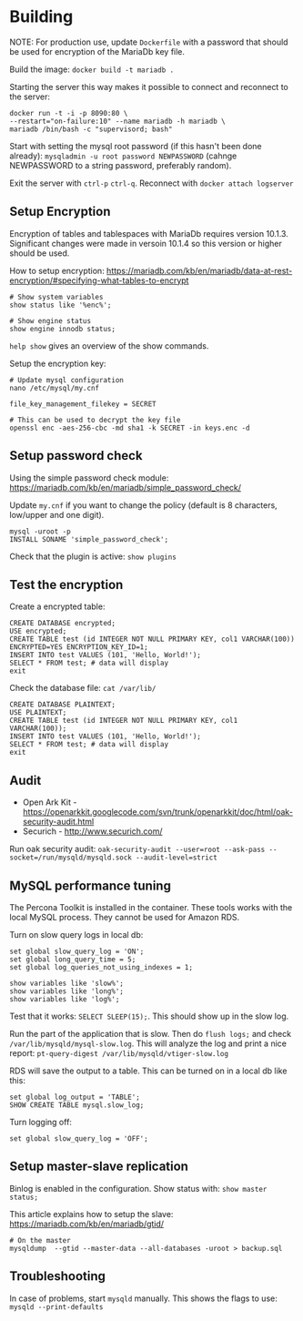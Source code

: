 Building
=======

NOTE: For production use, update `Dockerfile` with a password that should be used for encryption of the MariaDb key file.

Build the image: `docker build -t mariadb .`

Starting the server this way makes it possible to connect and reconnect to the
server:

    docker run -t -i -p 8090:80 \
    --restart="on-failure:10" --name mariadb -h mariadb \
    mariadb /bin/bash -c "supervisord; bash"


Start with setting the mysql root password (if this hasn't been done already):
`mysqladmin -u root password NEWPASSWORD` (cahnge NEWPASSWORD to a string password, preferably random).


Exit the server with `ctrl-p` `ctrl-q`. Reconnect with `docker attach logserver`


Setup Encryption
---------------

Encryption of tables and tablespaces with MariaDb requires version 10.1.3. Significant changes 
were made in versoin 10.1.4 so this version or higher should be used.

How to setup encryption: https://mariadb.com/kb/en/mariadb/data-at-rest-encryption/#specifying-what-tables-to-encrypt

```
# Show system variables
show status like '%enc%';

# Show engine status
show engine innodb status;
```

`help show` gives an overview of the show commands.

Setup the encryption key:

```
# Update mysql configuration
nano /etc/mysql/my.cnf

file_key_management_filekey = SECRET

# This can be used to decrypt the key file
openssl enc -aes-256-cbc -md sha1 -k SECRET -in keys.enc -d
```

Setup password check
--------------------

Using the simple password check module: https://mariadb.com/kb/en/mariadb/simple_password_check/

Update `my.cnf` if you want to change the policy (default is 8 characters, low/upper and one digit).

```
mysql -uroot -p
INSTALL SONAME 'simple_password_check';
```

Check that the plugin is active: `show plugins`


Test the encryption
-------------------

Create a encrypted table:

```
CREATE DATABASE encrypted; 
USE encrypted; 
CREATE TABLE test (id INTEGER NOT NULL PRIMARY KEY, col1 VARCHAR(100)) ENCRYPTED=YES ENCRYPTION_KEY_ID=1; 
INSERT INTO test VALUES (101, 'Hello, World!'); 
SELECT * FROM test; # data will display 
exit
```

Check the database file: `cat /var/lib/`


```
CREATE DATABASE PLAINTEXT;
USE PLAINTEXT;
CREATE TABLE test (id INTEGER NOT NULL PRIMARY KEY, col1 VARCHAR(100));
INSERT INTO test VALUES (101, 'Hello, World!');
SELECT * FROM test; # data will display
exit
```


Audit
-----


* Open Ark Kit - https://openarkkit.googlecode.com/svn/trunk/openarkkit/doc/html/oak-security-audit.html
* Securich - http://www.securich.com/ 

Run oak security audit: `oak-security-audit --user=root --ask-pass --socket=/run/mysqld/mysqld.sock --audit-level=strict`



MySQL performance tuning
------------------------

The Percona Toolkit is installed in the container. These tools works with the
local MySQL process. They cannot be used for Amazon RDS.

Turn on slow query logs in local db:

    set global slow_query_log = 'ON';
    set global long_query_time = 5;
    set global log_queries_not_using_indexes = 1;

    show variables like 'slow%';
    show variables like 'long%';
    show variables like 'log%';

Test that it works:  `SELECT SLEEP(15);`. This should show up in the slow log.

Run the part of the application that is slow. Then do `flush logs;` and check
`/var/lib/mysqld/mysql-slow.log`. This will analyze the log and print a nice
report: `pt-query-digest /var/lib/mysqld/vtiger-slow.log`

RDS will save the output to a table. This can be turned on in a local db like
this:

    set global log_output = 'TABLE';
    SHOW CREATE TABLE mysql.slow_log;

Turn logging off:

    set global slow_query_log = 'OFF';


Setup master-slave replication
-----------------------------

Binlog is enabled in the configuration. Show status with: `show master status;`

This article explains how to setup the slave: https://mariadb.com/kb/en/mariadb/gtid/

```
# On the master
mysqldump  --gtid --master-data --all-databases -uroot > backup.sql

```


Troubleshooting
---------------

In case of problems, start `mysqld` manually. This shows the flags to use: `mysqld --print-defaults`


